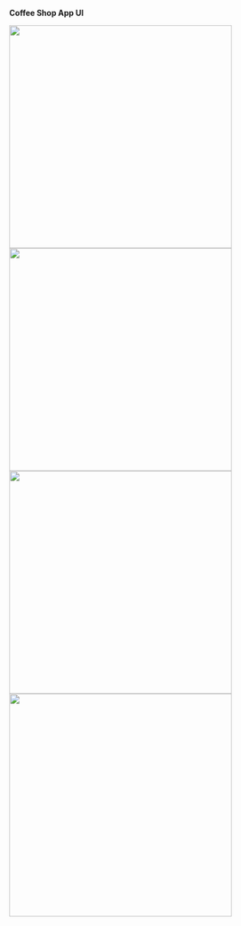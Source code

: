 **Coffee Shop App UI**


<img src="https://user-images.githubusercontent.com/58719777/156399695-315d9820-b7ec-48bb-88ae-a85ce5310ce5.gif" width="400"/>


<img src="https://user-images.githubusercontent.com/58719777/156393469-ad33d219-06dc-4031-9c03-558aee6d67a6.png" width="400"/>
<img src="https://user-images.githubusercontent.com/58719777/156393499-78f21f50-0152-41ed-a0ca-2f755acff3ff.png" width="400"/>
<img src="https://user-images.githubusercontent.com/58719777/156393503-008e1d67-b49f-4c99-a1d1-8a924c409bf0.png" width="400"/>

